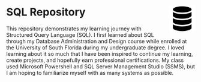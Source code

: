 # SQL Repository <picture> <source media="(prefers-color-scheme: light)" srcset="https://github.com/englands/SQL/blob/main/SQL-icon-white.svg" width=70 align=right> <source media="(prefers-color-scheme: dark)" srcset="https://github.com/englands/SQL/blob/main/SQL-icon-black.svg" width=70 align=right> <img alt="Shows an illustrated sun in light mode and a moon with stars in dark mode." src="https://github.com/englands/SQL/blob/main/SQL-icon-black.svg" width=70 align=right> </picture>

This repository demonstrates my learning journey with Structured Query Language (SQL). I first learned about SQL through my Database Administration and Design course while enrolled at the University of South Florida during my undergraduate degree. I loved learning about it so much that I have been inspired to continue my learning, create projects, and hopefully earn professional certifications. My class used Microsoft Powershell and SQL Server Management Studio (SSMS), but I am hoping to familiarize myself with as many systems as possible.
